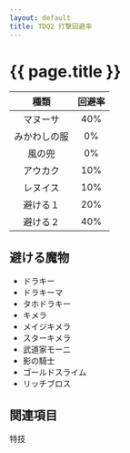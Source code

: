 ```yaml
---
layout: default
title: TDQ2 打撃回避率
---
```


# {{ page.title }}

| 種類 | 回避率 |
|:----:|:------:|
| マヌーサ | 40% |
| みかわしの服 | 0% | 回避しない
| 風の兜 | 0% | 回避しない
| アウカク | 10% |
| レヌイス | 10% | 打撃打ち払い
| 避ける１ | 20% | 避ける魔物参照
| 避ける２ | 40% | メラゴースト


## 避ける魔物

* ドラキー
* ドラキーマ
* タホドラキー
* キメラ
* メイジキメラ
* スターキメラ
* 武道家モーニ
* 影の騎士
* ゴールドスライム
* リッチブロス

## 関連項目

特技
